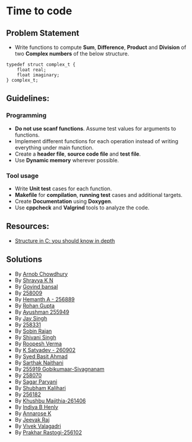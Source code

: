 # Time to code
## Problem Statement
* Write functions to compute **Sum**, **Difference**, **Product** and **Division** of two **Complex numbers** of the below structure.
```
typedef struct complex_t {
    float real;
    float imaginary;
} complex_t;
```

## Guidelines:
### Programming
* **Do not use scanf functions**. Assume test values for arguments to functions.
* Implement different functions for each operation instead of writing everything under main function.
* Create a **header file**,  **source code file** and **test file**.
* Use **Dynamic memory** wherever possible.

### Tool usage
* Write **Unit test** cases for each function.
* **Makefile** for **compilation**, **running test** cases and additional targets.
* Create **Documentation** using **Doxygen**.
* Use **cppcheck** and **Valgrind** tools to analyze the code.

## Resources:
* [Structure in C: you should know in depth](https://aticleworld.com/structure-in-c/)

## Solutions
* By [Arnob Chowdhury](https://github.com/arc-arnob/MiniProject_Template/tree/master/Example_Programs/calculator_complex)
* By [Shravya K N](https://github.com/28-shravya/MiniProject_Template/tree/master/Example_Programs/programming_concpets/calculator_complex)
* By [Govind bansal](https://github.com/govindbansal1309/MiniProject_Template/tree/master/Example_Programs/programming_concpets/calculator_complex)
* By [258009](https://github.com/bgvmysore/Complex_calculator)
* By [Hemanth A - 256889](https://github.com/hemanth-asapu/demoproj1/tree/main/complex_calculator)
* By [Rohan Gupta](https://github.com/256018/Implementing_Calculator)
* By [Ayushman 255949](https://github.com/255949/Complex_calaculator)
* By [Jay Singh](https://github.com/codemonk-007/LnT-Stepin-Projects/edit/main/calculator_complex)
* By [258331](https://github.com/Aranshu/MiniProject_Template/tree/master/Example_Programs/programming_concpets/calculator_complex)
* By [Sobin Rajan](https://github.com/sobinrajan1999/Qestions1a-ltts-)
* By [Shivani Singh](https://github.com/shivani-11318/MiniProject_Template/tree/master/Example_Programs/programming_concpets/calculator_complex)
* By [Roopesh Verma](https://github.com/Roopesh16/Complex_Calculator.git)
* By [K Satyadev - 260902](https://github.com/satyadevkalakonda/Solution_1A)
* By [Syed Basit Ahmad](https://github.com/syedbasitahmad/Complex_caclulator)
* By [Sarthak Naithani](https://github.com/sarthaknaithani/260757_complex_calculator)
* By [255919 Gobikumaar-Sivagnanam](https://github.com/Gobikumaar-Sivagnanam/Learnings-Week-2)
* By [258070](https://github.com/PramodhMahadeshKM/Complex_Calculator)
* By [Sagar Paryani](https://github.com/ParyaniSagar/Complex_Calculator)
* By [Shubham Kalihari](https://github.com/shubhamk09/STEPin-programms/tree/master/Complex_cal)
* By [256182](https://github.com/256182/Complex_Calc)
* By [Khushbu Majithia-261406](https://github.com/Khushbu-Majithia-261406/STEP_IN_PROGRAMS)
* By [Indiya B Henly](https://github.com/indiya77/complex_calculator.git)
* By [Annarose K](https://github.com/AnnaroseK/SFID-255976complex_calculator)
* By [Jeevak Raj](https://github.com/JeevakRaj/LTTS_Stepin_Exercises/tree/main/Question_1a_Complex_Calculator)
* By [Vivek Valagadri](https://github.com/vivekvalagadri/Stepin.git)
* By [Prakhar Rastogi-256102](https://github.com/PrakharRastogi123/LTTS_TimeToCode_Assesment/tree/main/Question_1a_soln)
